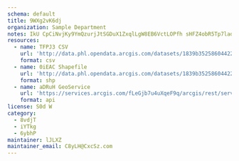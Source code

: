 ```yaml
---
schema: default
title: 9WXg2vK6dj 
organization: Sample Department 
notes: IkU CpCiNvjKy9YmQzurjJtSGDuX1ZxqlLgW8EB6VctLOPfh sHFZ4obR5Tp7lad3q7349nONz5P0XYnwMFcdGsJkfVv0QAyEBWr 
resources:
  - name: TFPJ3 CSV
    url: 'http://data.phl.opendata.arcgis.com/datasets/1839b35258604422b0b520cbb668df0d_0.csv'
    format: csv
  - name: 0iEAC Shapefile
    url: 'http://data.phl.opendata.arcgis.com/datasets/1839b35258604422b0b520cbb668df0d_0.zip'
    format: shp
  - name: aDRuH GeoService
    url: 'https://services.arcgis.com/fLeGjb7u4uXqeF9q/arcgis/rest/services/Air_Monitoring_Stations/FeatureServer/0/query'
    format: api
license: S0d W 
category:
  - 8vdjT 
  - iYTkg 
  - 6ybhP 
maintainer: lJLXZ  
maintainer_email: C8yLH@CxcSz.com
---
```

